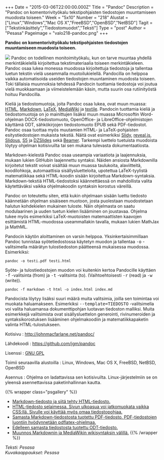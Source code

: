 +++
Date = "2015-03-06T22:00:00.000Z"
Title = "Pandoc"
Description = "Pandoc on komentorivityökalu tekstipohjaisten tiedostojen muuntamiseen muodosta toiseen."
Week = "5x10"
Number = "218"
Alustat = ["Linux","Windows","Mac OS X","FreeBSD","OpenBSD","NetBSD"]
Tagit = ["Tekstinkäsittely","Tiedostomuodot","Teksti"]
Type = "post"
Author = "Pesasa"
Pageimage = "valo218-pandoc.png"
+++


**Pandoc on komentorivityökalu tekstipohjaisten tiedostojen muuntamiseen
muodosta toiseen.**

![ ](/images/valo218-pandoc.png "fig:valo218-pandoc.png") Pandoc on todellinen
monitoimityökalu, kun on tarve muuntaa yhdellä merkintäkielellä
kirjoitettua tekstimateriaalia toiseen merkintäkieleen. Pandoc osaa
lukea monessa muodossa kirjoitettuja tiedostoja ja tallentaa luetun
tekstin vielä useammalla muotoilukielellä. Pandocilla on helppoa vaikka
automatisoida useiden tiedostojen muuntaminen muodosta toiseen. Toki
tällaisia muunnoksia tehdessä Pandocin tuottamia tiedostoja voi joutua
vielä muokkaamaan ja viimeistelemään käsin, mutta suurin osa
rutiinityöstä hoituu Pandocilla.

Kieliä ja tiedostomuotoja, joita Pandoc osaa lukea, ovat muun muassa:
[HTML](http://fi.wikipedia.org/wiki/HTML),
[Markdown](http://en.wikipedia.org/wiki/Markdown),
[LaTeX](http://fi.wikipedia.org/wiki/Latex),
[MediaWiki](http://en.wikipedia.org/wiki/MediaWiki#Markup) ja
[textile](http://en.wikipedia.org/wiki/Textile_%28markup_language%29).
Pandocin tuottamia kieliä ja tiedostomuotoja on jo mainittujen lisäksi
muun muassa Microsoftin Word-ohjelman DOCX-tiedostomuoto, OpenOffice- ja
LibreOffice-ohjelmistojen käyttämä ODT, sähkökirjojen tiedostomuoto EPUB
sekä PDF-tiedostot. Pandoc osaa tuottaa myös muutamien HTML- ja
LaTeX-pohjaisten esitystiedostojen mukaista tekstiä. Näitä ovat
esimerkiksi
[Slidy](http://www.w3.org/Talks/Tools/Slidy2/Overview.html#%281%29),
[reveal.js](http://viikonvalo.fi/Reveal.js),
[Slidous](http://goessner.net/articles/slideous/),
[S5](http://meyerweb.com/eric/tools/s5/) ja
[DZSlides](http://paulrouget.com/dzslides/) sekä
[Beamer](https://en.wikipedia.org/wiki/Beamer_%28LaTeX%29). Tarkempi
luettelo tuetuista muodoista löytyy ohjelman kotisivuilta tai sen mukana
tulevasta dokumentaatiosta.

Markdown-kielestä Pandoc osaa useampia variaatiota ja laajennuksia,
mukaan lukien GitHubin laajennettu syntaksi. Näiden ansiosta
Markdownilla kirjoitetut tekstit voivat sisältää muun muassa taulukoita,
alaviitteitä, koodilohkoja, automaattisia sisällysluetteloita, upotettua
LaTeX-tyylistä matematiikkaa sekä HTML-koodin sisään kirjoitettua
Markdown-syntaksia. Markdown-tekstiä HTML-tiedostoksi käännettäessä on
mahdollista valita käytettäväksi vaikka ohjelmakoodin syntaksin korostus
väreillä.

Pandoc on toteutettu siten, että kukin ohjelmaan sisään luettu tiedosto
käännetään ohjelman sisäiseen muotoon, josta puolestaan muodostetaan
halutun kohdekielen mukainen tuloste. Näin ohjelmasta on saatu
modulaarinen ja uuden tuetun kielen lisääminen on joustavaa. Ohjelma
tukee myös esimerkiksi LaTeX-muotoisten matemaattisten kaavojen
esittämistä HTML-muodossa useammallakin tavalla, mukaan lukien MathJax
ja MathML.

Pandocin käytön aloittaminen on varsin helppoa. Yksinkertaisimmillaan
Pandoc tunnistaa syötetiedostossa käytetyn muodon ja tallentaa <tt>-o</tt>
-valitsimella määrätyn tulostiedoston päätteensä mukaisessa muodossa.
Esimerkiksi:

`pandoc -o testi.pdf testi.html`

Syöte- ja tulostiedostojen muodon voi kuitenkin kertoa Pandocille
käyttäen <tt>-f</tt> -valitsinta (from) ja <tt>-t</tt> -valitsinta (to).
(Vaihtoehtoisesti <tt>-r</tt> (read) ja <tt>-w</tt> (write)).

`pandoc -f markdown -t html -o index.html index.md`

Pandocista löytyy lisäksi suuri määrä muita valitsimia, joilla sen
toimintaa voi muokata haluamakseen. Esimerkiksi <tt>--template=TIEDOSTO</tt>
-valitsimella voi valita haluamansa dokumenttipohjan luotavan tiedoston
malliksi. Muita esimerkkejä valitsimista ovat sisällysluettelon
generointi, rivinumeroiden ja syntaksikorostuksen lisääminen
ohjelmakoodiin ja matematiikkapaketin valinta HTML-tulostukseen.

Kotisivu
:   <http://johnmacfarlane.net/pandoc/>

Lähdekoodi
:   <https://github.com/jgm/pandoc>

Lisenssi
:   [GNU GPL](GNU_GPL)

Toimii seuraavilla alustoilla
:   Linux, Windows, Mac OS X, FreeBSD, NetBSD, OpenBSD

Asennus
:   Ohjelma on ladattavissa sen kotisivuilta. Linux-järjestelmiin se on
    yleensä asennettavissa paketinhallinnan kautta.

{{% wrapper class="psgallery" %}}
-   [Markdown-tiedosto ja siitä tehty HTML-tiedosto.](/images/pandoc-1.jpg)
-   [HTML-tiedosto selaimessa. Sivun ulkoasua voi jatkomuokata vaikka CSS:llä. Sivulle voi käyttää myös omaa tiedostopohjaa.](/images/pandoc-2.jpg)
-   [Samasta Markdown-tiedostosta tuotettu PDF-tiedosto. PDF-tiedostojen luontiin hyödynnetään pdflatex-ohjelmaa.](/images/pandoc-3.jpg)
-   [Edelleen samasta tiedostosta tuotettu ODT-tiedosto.](/images/pandoc-4.jpg)
-   [Muunnos Markdownin ja MediaWikin wikisyntaksin välillä.](/images/pandoc-5.jpg)
{{% /wrapper %}}

*Teksti: Pesasa* <br />
*Kuvakaappaukset: Pesasa*

